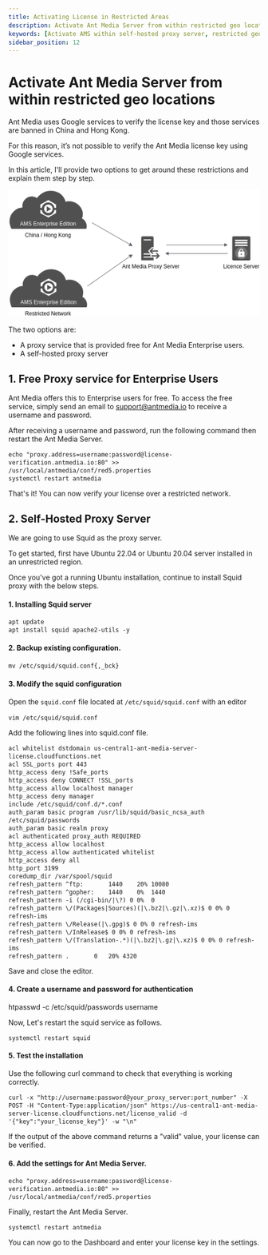```yaml
---
title: Activating License in Restricted Areas
description: Activate Ant Media Server from within restricted geo locations
keywords: [Activate AMS within self-hosted proxy server, restricted geo locations, proxy server, Ant Media Server Documentation, Ant Media Server Tutorials]
sidebar_position: 12
---
```


# Activate Ant Media Server from within restricted geo locations

Ant Media uses Google services to verify the license key and those services are banned in China and Hong Kong. 

For this reason, it’s not possible to verify the Ant Media license key using Google services.

In this article, I'll provide two options to get around these restrictions and explain them step by step.

![image](https://raw.githubusercontent.com/ant-media/ant-media-documentation/fc3a808ccea9a2df81d716a6a988ca5774128a64/static/img/ams-proxy.png)

The two options are:

- A proxy service that is provided free for Ant Media Enterprise users.
- A self-hosted proxy server

## 1. Free Proxy service for Enterprise Users

Ant Media offers this to Enterprise users for free. To access the free service, simply send an email to support@antmedia.io to receive a username and password.

After receiving a username and password, run the following command then restart the Ant Media Server.

```
echo "proxy.address=username:password@license-verification.antmedia.io:80" >> /usr/local/antmedia/conf/red5.properties
systemctl restart antmedia
```

That's it! You can now verify your license over a restricted network. 

## 2. Self-Hosted Proxy Server

We are going to use Squid as the proxy server. 

To get started, first have Ubuntu 22.04 or Ubuntu 20.04 server installed in an unrestricted region.

Once you've got a running Ubuntu installation, continue to install Squid proxy with the below steps. 

#### 1. Installing Squid server 
```
apt update
apt install squid apache2-utils -y
```
#### 2. Backup existing configuration.

`mv /etc/squid/squid.conf{,_bck}`

#### 3. Modify the squid configuration

Open the `squid.conf` file located at `/etc/squid/squid.conf` with an editor

`vim /etc/squid/squid.conf`

Add the following lines into squid.conf file.

```
acl whitelist dstdomain us-central1-ant-media-server-license.cloudfunctions.net
acl SSL_ports port 443
http_access deny !Safe_ports
http_access deny CONNECT !SSL_ports
http_access allow localhost manager
http_access deny manager
include /etc/squid/conf.d/*.conf
auth_param basic program /usr/lib/squid/basic_ncsa_auth /etc/squid/passwords
auth_param basic realm proxy
acl authenticated proxy_auth REQUIRED
http_access allow localhost
http_access allow authenticated whitelist
http_access deny all
http_port 3199
coredump_dir /var/spool/squid
refresh_pattern ^ftp:		1440	20%	10080
refresh_pattern ^gopher:	1440	0%	1440
refresh_pattern -i (/cgi-bin/|\?) 0	0%	0
refresh_pattern \/(Packages|Sources)(|\.bz2|\.gz|\.xz)$ 0 0% 0 refresh-ims
refresh_pattern \/Release(|\.gpg)$ 0 0% 0 refresh-ims
refresh_pattern \/InRelease$ 0 0% 0 refresh-ims
refresh_pattern \/(Translation-.*)(|\.bz2|\.gz|\.xz)$ 0 0% 0 refresh-ims
refresh_pattern .		0	20%	4320
```

Save and close the editor.

#### 4. Create a username and password for authentication

htpasswd -c /etc/squid/passwords username

Now, Let's restart the squid service as follows.

```
systemctl restart squid
```

#### 5. Test the installation

Use the following curl command to check that everything is working correctly.
```
curl -x "http://username:password@your_proxy_server:port_number" -X POST -H "Content-Type:application/json" https://us-central1-ant-media-server-license.cloudfunctions.net/license_valid -d '{"key":"your_license_key"}' -w "\n"
```
If the output of the above command returns a "valid" value, your license can be verified.

#### 6. Add the settings for Ant Media Server.
```
echo "proxy.address=username:password@license-verification.antmedia.io:80" >> /usr/local/antmedia/conf/red5.properties
```
Finally, restart the Ant Media Server.
```
systemctl restart antmedia
```
You can now go to the Dashboard and enter your license key in the settings. 

